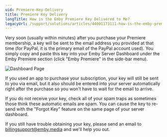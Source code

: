 ```yaml
---
uid: Premiere-Key-Delivery
title: Premiere Key Delivery
longTitle: How is the Emby Premiere Key Delivered to Me?
legacyUrl: /support/solutions/articles/44001173111-how-is-the-emby-premiere-key-delivered-to-me
---
```


Very soon (usually within minutes) after you purchase your Premiere membership, a key will be sent to the email address you provided at that time (for PayPal, it is the primary email of the PayPal account used).  You simply copy and paste this key into your Emby Server Dashboard under the Emby Premiere section (click "Emby Premiere" in the side-bar menu).

![Dashboard Page](https://emby.media/community/uploads/inline/3/59a318565a9bc_monthlycancancel.png)
 
If you used an app to purchase your subscription, your key will still be sent to you via email, but it also should be entered into your server automatically right after the purchase so you won't have to wait for the email to arrive.
 
If you do not receive your key, check all of your spam traps as sometimes those think these automatic emails are spam.  You can cause the key to re-send with the "Forgot Key" feature on the same page of your server dashboard.

If you still have trouble obtaining your key, please send an email to billingsupport@emby.media and we'll help you out. 